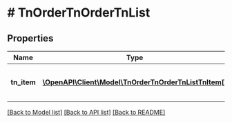 # # TnOrderTnOrderTnList

## Properties

Name | Type | Description | Notes
------------ | ------------- | ------------- | -------------
**tn_item** | [**\OpenAPI\Client\Model\TnOrderTnOrderTnListTnItem[]**](TnOrderTnOrderTnListTnItem.md) | Contains requested telephone number(s) |

[[Back to Model list]](../../README.md#models) [[Back to API list]](../../README.md#endpoints) [[Back to README]](../../README.md)

